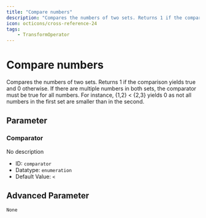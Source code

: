 ```yaml
---
title: "Compare numbers"
description: "Compares the numbers of two sets. Returns 1 if the comparison yields true and 0 otherwise. If there are multiple numbers in both sets, the comparator must be true for all numbers. For instance, {1,2} < {2,3} yields 0 as not all numbers in the first set are smaller than in the second."
icon: octicons/cross-reference-24
tags: 
    - TransformOperator
---
```

# Compare numbers
<!-- This file was generated - DO NOT CHANGE IT MANUALLY -->



Compares the numbers of two sets.
Returns 1 if the comparison yields true and 0 otherwise.
If there are multiple numbers in both sets, the comparator must be true for all numbers.
For instance, {1,2} < {2,3} yields 0 as not all numbers in the first set are smaller than in the second.


## Parameter

### Comparator

No description

- ID: `comparator`
- Datatype: `enumeration`
- Default Value: `<`





## Advanced Parameter

`None`